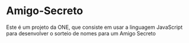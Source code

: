 # Amigo-Secreto
Este é um projeto da ONE,  que consiste em usar a linguagem JavaScript para desenvolver o sorteio de nomes para um Amigo Secreto 
